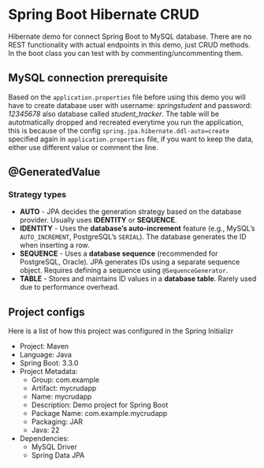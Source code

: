 # Spring Boot Hibernate CRUD

Hibernate demo for connect Spring Boot to MySQL database. There are no REST functionality with actual endpoints in this demo, just CRUD methods. In the boot class you can test with by commenting/uncommenting them.

## MySQL connection prerequisite

Based on the `application.properties` file before using this demo you will have to create database user with username: _springstudent_ and password: _12345678_ also database called _student_tracker_. The table will be autotmatically dropped and recreated everytime you run the application, this is because of the config `spring.jpa.hibernate.ddl-auto=create` specified again in `application.properties` file, if you want to keep the data, either use different value or comment the line.

## @GeneratedValue

### Strategy types

- **AUTO** - JPA decides the generation strategy based on the database provider. Usually uses **IDENTITY** or **SEQUENCE**.
- **IDENTITY** - Uses the **database’s auto-increment** feature (e.g., MySQL’s `AUTO_INCREMENT`, PostgreSQL’s `SERIAL`). The database generates the ID when inserting a row.
- **SEQUENCE** - Uses a **database sequence** (recommended for PostgreSQL, Oracle). JPA generates IDs using a separate sequence object. Requires defining a sequence using `@SequenceGenerator`.
- **TABLE** - Stores and maintains ID values in a **database table**. Rarely used due to performance overhead.

## Project configs

Here is a list of how this project was configured in the Spring Initializr

- Project: Maven
- Language: Java
- Spring Boot: 3.3.0
- Project Metadata:
  - Group: com.example
  - Artifact: mycrudapp
  - Name: mycrudapp
  - Description: Demo project for Spring Boot
  - Package Name: com.example.mycrudapp
  - Packaging: JAR
  - Java: 22
- Dependencies:
  - MySQL Driver
  - Spring Data JPA
